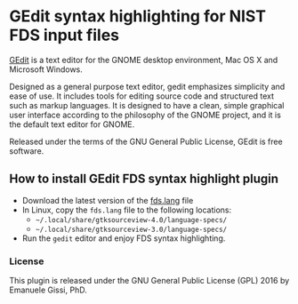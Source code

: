 # GEdit syntax highlighting for NIST FDS input files

[GEdit](https://wiki.gnome.org/Apps/Gedit) is a text editor for the GNOME desktop environment, Mac OS X and Microsoft Windows.

Designed as a general purpose text editor, gedit emphasizes simplicity and ease of use. It includes tools for editing source code and structured text such as markup languages. It is designed to have a clean, simple graphical user interface according to the philosophy of the GNOME project, and it is the default text editor for GNOME.

Released under the terms of the GNU General Public License, GEdit is free software.

## How to install GEdit FDS syntax highlight plugin

- Download the latest version of the [fds.lang](https://raw.githubusercontent.com/firetools/gedit-fds/main/fds.lang) file
- In Linux, copy the `fds.lang` file to the following locations:
   * `~/.local/share/gtksourceview-4.0/language-specs/`
   * `~/.local/share/gtksourceview-3.0/language-specs/`
- Run the `gedit` editor and enjoy FDS syntax highlighting.

### License

This plugin is released under the GNU General Public License (GPL) 2016 by Emanuele Gissi, PhD.

